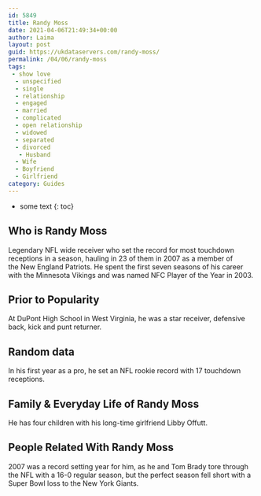 ```yaml
---
id: 5849
title: Randy Moss
date: 2021-04-06T21:49:34+00:00
author: Laima
layout: post
guid: https://ukdataservers.com/randy-moss/
permalink: /04/06/randy-moss
tags:
 - show love
  - unspecified
  - single
  - relationship
  - engaged
  - married
  - complicated
  - open relationship
  - widowed
  - separated
  - divorced
   - Husband
  - Wife
  - Boyfriend
  - Girlfriend
category: Guides
---
```


* some text
{: toc}


## Who is Randy Moss
                  
                  
                  
Legendary NFL wide receiver who set the record for most touchdown receptions in a season, hauling in 23 of them in 2007 as a member of the New England Patriots. He spent the first seven seasons of his career with the Minnesota Vikings and was named NFC Player of the Year in 2003.
                  
              
            
              
            
                
                
                
## Prior to Popularity
                  
                  
                  
At DuPont High School in West Virginia, he was a star receiver, defensive back, kick and punt returner.
                  
              
            
              
            
                
                
                
## Random data
                  
                  
                  
In his first year as a pro, he set an NFL rookie record with 17 touchdown receptions.
                  
              
            
              
            
                
                
                
## Family & Everyday Life of Randy Moss
                  
                  
                  
He has four children with his long-time girlfriend Libby Offutt.
                  
              
            
              
            
                
                
                
## People Related With Randy Moss
                  
                  
                  
2007 was a record setting year for him, as he and Tom Brady tore through the NFL with a 16-0 regular season, but the perfect season fell short with a Super Bowl loss to the New York Giants.
                  
              
            
              
            
                
              
            
              
              
            
            
              
            
          
          
          